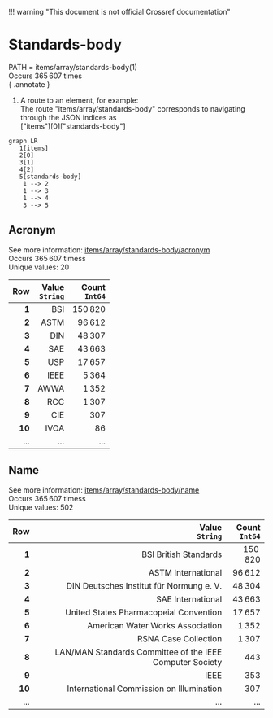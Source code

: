 !!! warning "This document is not official Crossref documentation"
# Standards-body
PATH = items/array/standards-body(1)  
Occurs 365 607 times  
{ .annotate }

1. A route to an element, for example:  
   The route "items/array/standards-body" corresponds to navigating through the JSON indices as  
   ["items"][0]["standards-body"]  

```mermaid
graph LR
   1[items]
   2[0]
   3[1]
   4[2]
   5[standards-body]
    1 --> 2
    1 --> 3
    1 --> 4
    3 --> 5
```


## Acronym
See more information: [items/array/standards-body/acronym](acronym/index.md)  
Occurs 365 607 timess  
Unique values: 20  

| **Row** | **Value**<br>`String` | **Count**<br>`Int64` |
|--------:|----------------------:|---------------------:|
| **1**   | BSI                   | 150 820              |
| **2**   | ASTM                  | 96 612               |
| **3**   | DIN                   | 48 307               |
| **4**   | SAE                   | 43 663               |
| **5**   | USP                   | 17 657               |
| **6**   | IEEE                  | 5 364                |
| **7**   | AWWA                  | 1 352                |
| **8**   | RCC                   | 1 307                |
| **9**   | CIE                   | 307                  |
| **10**  | IVOA                  | 86                   |
| ... | ... | ... |

## Name
See more information: [items/array/standards-body/name](name/index.md)  
Occurs 365 607 timess  
Unique values: 502  

| **Row** | **Value**<br>`String`                                    | **Count**<br>`Int64` |
|--------:|---------------------------------------------------------:|---------------------:|
| **1**   | BSI British Standards                                    | 150 820              |
| **2**   | ASTM International                                       | 96 612               |
| **3**   | DIN Deutsches Institut für Normung e. V.                 | 48 304               |
| **4**   | SAE International                                        | 43 663               |
| **5**   | United States Pharmacopeial Convention                   | 17 657               |
| **6**   | American Water Works Association                         | 1 352                |
| **7**   | RSNA Case Collection                                     | 1 307                |
| **8**   | LAN/MAN Standards Committee of the IEEE Computer Society | 443                  |
| **9**   | IEEE                                                     | 353                  |
| **10**  | International Commission on Illumination                 | 307                  |
| ... | ... | ... |

